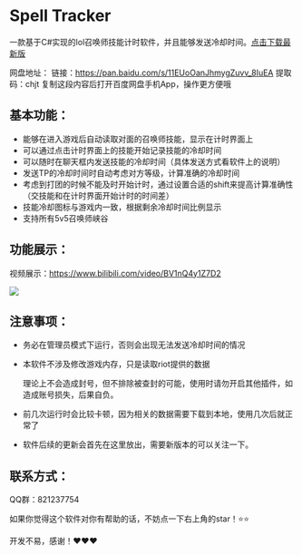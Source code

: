 # Spell Tracker

一款基于C#实现的lol召唤师技能计时软件，并且能够发送冷却时间。[点击下载最新版](https://github.com/MrDragon1/SpellTracker/releases)

网盘地址：
链接：https://pan.baidu.com/s/11EUoOanJhmygZuvv_8IuEA 
提取码：chjt 
复制这段内容后打开百度网盘手机App，操作更方便哦

## 基本功能：

+ 能够在进入游戏后自动读取对面的召唤师技能，显示在计时界面上
+ 可以通过点击计时界面上的技能开始记录技能的冷却时间
+ 可以随时在聊天框内发送技能的冷却时间（具体发送方式看软件上的说明）
+ 发送TP的冷却时间时自动考虑对方等级，计算准确的冷却时间
+ 考虑到打团的时候不能及时开始计时，通过设置合适的shift来提高计算准确性（交技能和在计时界面开始计时的时间差）
+ 技能冷却图标与游戏内一致，根据剩余冷却时间比例显示
+ 支持所有5v5召唤师峡谷

## 功能展示：
视频展示：https://www.bilibili.com/video/BV1nQ4y1Z7D2


![](https://media.giphy.com/media/y7c5Ndu0LIsCMtkwIz/giphy.gif)

## 注意事项：

+ 务必在管理员模式下运行，否则会出现无法发送冷却时间的情况

+ 本软件不涉及修改游戏内存，只是读取riot提供的数据

  理论上不会造成封号，但不排除被查封的可能，使用时请勿开启其他插件，如造成账号损失，后果自负。

+ 前几次运行时会比较卡顿，因为相关的数据需要下载到本地，使用几次后就正常了

+ 软件后续的更新会首先在这里放出，需要新版本的可以关注一下。


## 联系方式：
 QQ群：821237754
 
 
如果你觉得这个软件对你有帮助的话，不妨点一下右上角的star！⭐⭐

开发不易，感谢！❤❤❤



